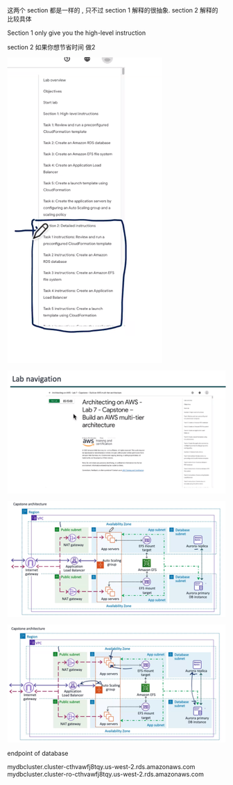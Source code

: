 
这两个 section 都是一样的 , 只不过 section 1 解释的很抽象. section 2 解释的 比较具体 

Section 1 
only give you the high-level instruction 

section 2
如果你想节省时间 做2 


![](image/Pasted%20image%2020231004151527.png)



![](image/Pasted%20image%2020231004151518.png)





![](image/Pasted%20image%2020231004151651.png)




![](image/Pasted%20image%2020231004151852.png)



endpoint of database 

mydbcluster.cluster-cthvawfj8tqy.us-west-2.rds.amazonaws.com
mydbcluster.cluster-ro-cthvawfj8tqy.us-west-2.rds.amazonaws.com



